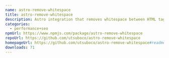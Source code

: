 ```yaml
---
name: astro-remove-whitespace
title: astro-remove-whitespace
description: Astro integration that removes whitespace between HTML tags in build output
categories:
  - performance+seo
npmUrl: https://www.npmjs.com/package/astro-remove-whitespace
repoUrl: https://github.com/utsuboco/astro-remove-whitespace
homepageUrl: https://github.com/utsuboco/astro-remove-whitespace#readme
downloads: 71
---
```

